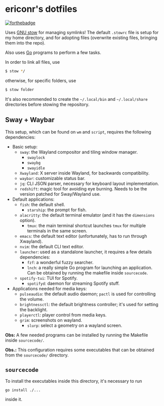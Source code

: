 # ericonr's dotfiles

[![forthebadge](https://forthebadge.com/images/badges/powered-by-electricity.svg)](https://forthebadge.com)

Uses [GNU stow](https://www.gnu.org/software/stow/) for managing symlinks! The default `.stowrc` file is setup for my home directory, and for adopting files (overwrite existing files, bringing them into the repo).

Also uses [Go](https://golang.org/) programs to perform a few tasks.

In order to link all files, use

```bash
$ stow */
```

otherwise, for specific folders, use

```bash
$ stow folder
```

It's also recommended to create the `~/.local/bin` and `~/.local/share` directories before stowing the repository.

## Sway + Waybar

This setup, which can be found on `wm` and `script`, requires the following dependencies:
* Basic setup:
  * `sway`: the Wayland compositor and tiling window manager.
    * `swaylock`
    * `swaybg`
    * `swayidle`
  * `Xwayland`: X server inside Wayland, for backwards compatibility.
  * `waybar`: customizable status bar.
  * `jq`: CLI JSON parser, necessary for keyboard layout implementation.
  * `redshift`: magic tool for avoiding eye burning. Needs to be the version patched for Sway/Wayland use.
* Default applications:
  * `fish`: the default shell.
	* `starship`: the prompt for fish.
  * `alacritty`: the default terminal emulator (and it has the `dimensions` option).
    * `tmux`: the main terminal shortcut launches `tmux` for multiple terminals in the same screen.
  * `emacs`: the default text editor (unfortunately, has to run through Xwayland).
  * `nvim`: the default CLI text editor.
  * `launcher`: used as a standalone launcher, it requires a few details dependencies:
    * `fzf`: a wonderful fuzzy searcher.
	* `lnch`: a really simple Go program for launching an application. Can be obtained by running the makefile inside `sourcecode`.
  * `spotify-tui`: TUI for Spotify.
    * `spotifyd`: daemon for streaming Spotify stuff.
* Applications needed for media keys:
  * `pulseaudio`: the default audio daemon; `pactl` is used for controlling the volume.
  * `brightnessctl`: the default brightness controller; it's used for setting the backlight.
  * `playerctl`: player control from media keys.
  * `grim`: screenshots on wayland.
    * `slurp`: select a geometry on a wayland screen.
  
**Obs:** A few needed programs can be installed by running the Makefile inside `sourcecode/`.

**Obs.:** This configuration requires some executables that can be obtained from the `sourcecode/` directory.

## `sourcecode`

To install the executables inside this directory, it's necessary to run

```shell
go install ./...
```

inside it.

